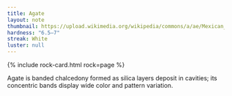 ```yaml
---
title: Agate
layout: note
thumbnail: https://upload.wikimedia.org/wikipedia/commons/a/ae/Mexican_Crazy_Lace_Agate_-_World%27s_Best.jpg
hardness: "6.5–7"
streak: White
luster: null
---
```

{% include rock-card.html rock=page %}

Agate is banded chalcedony formed as silica layers deposit in cavities; its concentric bands display wide color and pattern variation.
